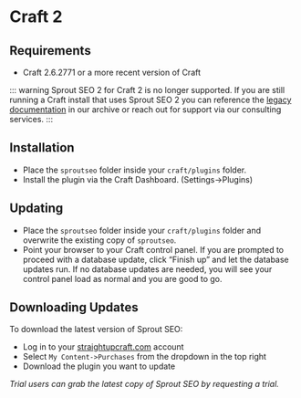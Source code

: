# Craft 2

## Requirements

* Craft 2.6.2771 or a more recent version of Craft

::: warning
Sprout SEO 2 for Craft 2 is no longer supported. If you are still running a Craft install that uses Sprout SEO 2 you can reference the [legacy documentation](./v2/) in our archive or reach out for support via our consulting services.
:::

## Installation

* Place the `sproutseo` folder inside your `craft/plugins` folder.
* Install the plugin via the Craft Dashboard. (Settings&rarr;Plugins)

## Updating

* Place the `sproutseo` folder inside your `craft/plugins` folder and overwrite the existing copy of `sproutseo`.
* Point your browser to your Craft control panel. If you are prompted to proceed with a database update, click “Finish up” and let the database updates run.  If no database updates are needed, you will see your control panel load as normal and you are good to go.

## Downloading Updates

To download the latest version of Sprout SEO:

- Log in to your [straightupcraft.com](https://straightupcraft.com/members/login) account
- Select `My Content->Purchases` from the dropdown in the top right
- Download the plugin you want to update

_Trial users can grab the latest copy of Sprout SEO by requesting a trial._